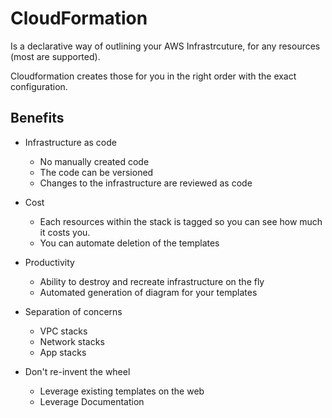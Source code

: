 # CloudFormation

Is a declarative way of outlining your AWS Infrastrcuture, for any resources (most are supported).

Cloudformation creates those for you in the right order with the exact configuration.

## Benefits

- Infrastructure as code
    - No manually created code
    - The code can be versioned
    - Changes to the infrastructure are reviewed as code

- Cost
    - Each resources within the stack is tagged so you can see how much it costs you.
    - You can automate deletion of the templates
- Productivity
    - Ability to destroy and recreate infrastructure on the fly
    - Automated generation of diagram for your templates

- Separation of concerns
    - VPC stacks
    - Network stacks
    - App stacks

- Don't re-invent the wheel
    - Leverage existing templates on the web
    - Leverage Documentation